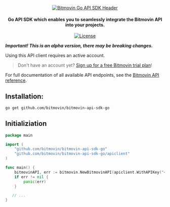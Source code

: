 <p align="center">
  <a href="https://www.bitmovin.com">
    <img alt="Bitmovin Go API SDK Header" src="https://cdn.bitmovin.com/frontend/encoding/openapi-clients/readme-headers/ReadmeHeader_Go.png" >
  </a>

  <h4 align="center">
    Go API SDK which enables you to seamlessly integrate the Bitmovin API into your projects.
  </h4>

  <p align="center">
    <a href="LICENSE"><img src="https://img.shields.io/badge/License-MIT-yellow.svg" alt="License"></img></a>
  </p>
</p>

***Important! This is an alpha version, there may be breaking changes.***

Using this API client requires an active account.

> Don't have an account yet? [Sign up for a free Bitmovin trial plan](https://dashboard.bitmovin.com/signup)!

For full documentation of all available API endpoints, see the [Bitmovin API reference](https://bitmovin.com/docs).

## Installation:

```bash
go get github.com/bitmovin/bitmovin-api-sdk-go
```

## Initializiation

```go
package main

import (
    "github.com/bitmovin/bitmovin-api-sdk-go"
    "github.com/bitmovin/bitmovin-api-sdk-go/apiclient"
)

func main() {
    bitmovinAPI, err := bitmovin.NewBitmovinAPI(apiclient.WithAPIKey("<YOUR_API_KEY>"))
    if err != nil {
        panic(err)
    }

   // ...
}
```
